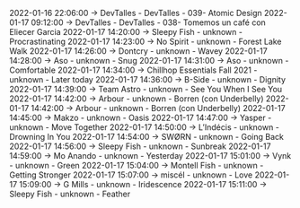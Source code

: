 2022-01-16 22:06:00 -> DevTalles - DevTalles - 039- Atomic Design
2022-01-17 09:12:00 -> DevTalles - DevTalles - 038- Tomemos un café con Eliecer Garcia
2022-01-17 14:20:00 -> Sleepy Fish - unknown - Procrastinating
2022-01-17 14:23:00 -> No Spirit - unknown - Forest Lake Walk
2022-01-17 14:26:00 -> Dontcry - unknown - Wavey
2022-01-17 14:28:00 -> Aso - unknown - Snug
2022-01-17 14:31:00 -> Aso - unknown - Comfortable
2022-01-17 14:34:00 -> Chillhop Essentials Fall 2021 - unknown - Later today
2022-01-17 14:36:00 -> B-Side - unknown - Dignity
2022-01-17 14:39:00 -> Team Astro - unknown - See You When I See You
2022-01-17 14:42:00 -> Arbour - unknown - Borren (con Underbelly)
2022-01-17 14:42:00 -> Arbour - unknown - Borren (con Underbelly)
2022-01-17 14:45:00 -> Makzo - unknown - Oasis
2022-01-17 14:47:00 -> Yasper - unknown - Move Together
2022-01-17 14:50:00 -> L’Indécis - unknown - Drowning In You
2022-01-17 14:54:00 -> SWØRN - unknown - Going Back
2022-01-17 14:56:00 -> Sleepy Fish - unknown - Sunbreak
2022-01-17 14:59:00 -> Mo Anando - unknown - Yesterday
2022-01-17 15:01:00 -> Vynk - unknown - Green
2022-01-17 15:04:00 -> Montell Fish - unknown - Getting Stronger
2022-01-17 15:07:00 -> miscél - unknown - Love
2022-01-17 15:09:00 -> G Mills - unknown - Iridescence
2022-01-17 15:11:00 -> Sleepy Fish - unknown - Feather
